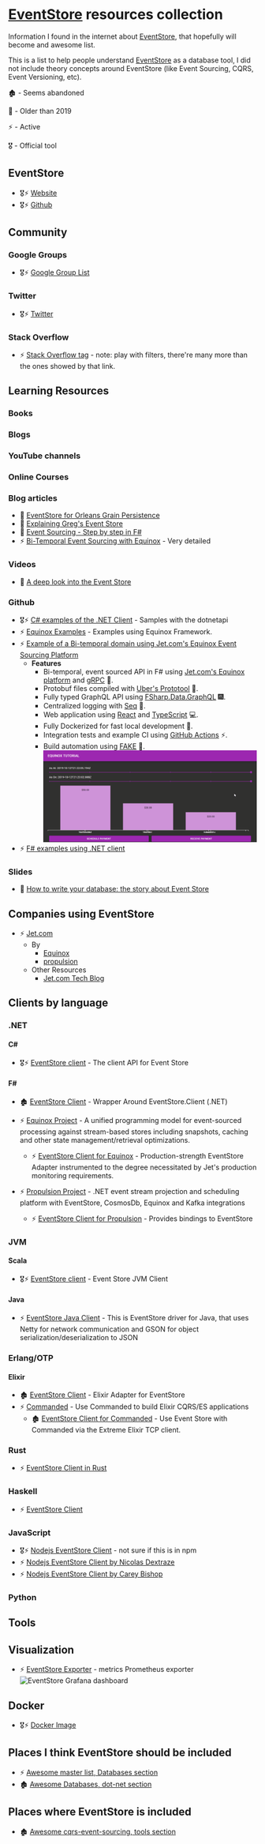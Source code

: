 # [EventStore](http://eventstore.com/) resources collection
Information I found in the internet about [EventStore](http://eventstore.com/), that hopefully will become and awesome list.

This is a list to help people understand [EventStore](http://eventstore.com/) as a database tool, I did not include theory concepts around EventStore (like Event Sourcing, CQRS, Event Versioning, etc).

🏚 - Seems abandoned

🧓 - Older than 2019

⚡️ - Active

🎖 - Official tool

## EventStore
 - 🎖⚡️ [Website](http://eventstore.com/)
 - 🎖⚡️ [Github](https://github.com/EventStore/EventStore)

## Community
### Google Groups
- 🎖⚡️ [Google Group List](https://groups.google.com/forum/#!forum/event-store)
### Twitter
- 🎖⚡️ [Twitter](https://twitter.com/eventstore)
### Stack Overflow
- ⚡️ [Stack Overflow tag](https://stackoverflow.com/questions/tagged/get-event-store) - note: play with filters, there're many more than the ones showed by that link.

## Learning Resources
### Books
### Blogs
### YouTube channels
### Online Courses
### Blog articles
 - 🧓 [EventStore for Orleans Grain Persistence](https://codeopinion.com/eventstore-for-orleans-grain-persistence/)
 - 🧓 [Explaining Greg's Event Store](https://blog.arkency.com/2015/03/explaining-gregs-event-store/)
 - 🧓 [Event Sourcing - Step by step in F#](https://medium.com/@dzoukr/event-sourcing-step-by-step-in-f-be808aa0ca18)
 - ⚡️ [Bi-Temporal Event Sourcing with Equinox](https://andrewcmeier.com/bi-temporal-event-sourcing) - Very detailed
### Videos
- 🧓 [A deep look into the Event Store](https://vimeo.com/53153270)
### Github
- 🎖⚡️ [C# examples of the .NET Client](https://github.com/EventStore/EventStore.Samples.Dotnet) - Samples with the dotnetapi
- ⚡️ [Equinox Examples](https://github.com/jet/equinox/tree/master/samples) - Examples using Equinox Framework.
- ⚡️ [Example of a Bi-temporal domain using Jet.com's Equinox Event Sourcing Platform](https://github.com/ameier38/equinox-tutorial)
  - __Features__
    - Bi-temporal, event sourced API in F# using 
[Jet.com's Equinox platform](https://github.com/jet/equinox) 
and [gRPC](https://grpc.io/) :milky_way:.
    - Protobuf files compiled with 
[Uber's Prototool](https://github.com/uber/prototool) :wrench:.
    - Fully typed GraphQL API using 
[FSharp.Data.GraphQL](https://github.com/fsprojects/FSharp.Data.GraphQL) :fireworks:.
    - Centralized logging with [Seq](https://datalust.co/seq) :scroll:.
    - Web application using [React](https://reactjs.org/) 
and [TypeScript](https://www.typescriptlang.org/) :computer:.
    - Fully Dockerized for fast local development :whale:.
    - Integration tests and example CI using [GitHub Actions](https://github.com/features/actions) :zap:.
    - Build automation using [FAKE](https://github.com/fsharp/FAKE) :hammer:.
    ![Example](https://github.com/ameier38/equinox-tutorial/blob/master/images/time-travel.gif?raw=true)
- ⚡️ [F# examples using .NET client](https://github.com/edgarjrg/EventStore.Samples.FSharp)
### Slides
- 🧓 [How to write your database: the story about Event Store](https://www.slideshare.net/vhaydin/it-weekendukraine2013event-store)
## Companies using EventStore
- ⚡️ [Jet.com](https://jet.com/)
  - By
    - [Equinox](https://github.com/jet/equinox)
    - [propulsion](https://github.com/jet/propulsion)
  - Other Resources
    - [Jet.com Tech Blog](https://medium.com/jettech)

## Clients by language
### .NET
#### C#
- 🎖⚡️ [EventStore client](https://www.nuget.org/packages/EventStore.Client/) - The client API for Event Store
#### F#
- 🏚 [EventStore Client](https://github.com/haf/EventStore.Client.FSharp) - Wrapper Around EventStore.Client (.NET)
- ⚡️ [Equinox Project](https://github.com/jet/equinox) -  A unified programming model for event-sourced processing against stream-based stores including snapshots, caching and other state management/retrieval optimizations.
   - ⚡️ [EventStore Client for Equinox](https://www.nuget.org/packages/Equinox.EventStore) - Production-strength EventStore Adapter instrumented to the degree necessitated by Jet's production monitoring requirements.

- ⚡️ [Propulsion Project](https://github.com/jet/propulsion) - .NET event stream projection and scheduling platform with EventStore, CosmosDb, Equinox and Kafka integrations
  - ⚡️ [EventStore Client for Propulsion](https://www.nuget.org/packages/Propulsion.EventStore/) - Provides bindings to EventStore
### JVM
#### Scala
- 🎖⚡️ [EventStore client](https://github.com/EventStore/EventStore.JVM) - Event Store JVM Client 
#### Java
-  ⚡️ [EventStore Java Client](https://github.com/msemys/esjc) - This is EventStore driver for Java, that uses Netty for network communication and GSON for object serialization/deserialization to JSON

### Erlang/OTP
#### Elixir
- 🏚 [EventStore Client](https://github.com/exponentially/extreme) - Elixir Adapter for EventStore
- ⚡️ [Commanded](https://github.com/commanded/commanded) - Use Commanded to build Elixir CQRS/ES applications
  - 🏚 [EventStore Client for Commanded](https://github.com/commanded/commanded-extreme-adapter) - Use Event Store with Commanded via the Extreme Elixir TCP client.
### Rust
 - ⚡️ [EventStore Client in Rust](https://github.com/YoEight/eventstore-rs)
### Haskell
 - ⚡️ [EventStore Client](https://hackage.haskell.org/package/eventstore)
### JavaScript
 - 🎖⚡ [Nodejs EventStore Client](https://github.com/EventStore/EventStore-Client-NodeJS) - not sure if this is in npm
 - ⚡️ [Nodejs EventStore Client by Nicolas Dextraze](https://github.com/nicdex/node-eventstore-client)
 - ⚡️ [Nodejs EventStore Client by Carey Bishop](https://github.com/x-cubed/event-store-client)
### Python
## Tools
## Visualization
 - ⚡️ [EventStore Exporter](https://github.com/marcinbudny/eventstore_exporter) - metrics Prometheus exporter
 ![EventStore Grafana dashboard](https://github.com/marcinbudny/eventstore_exporter/blob/0.7.0/dashboard.png?raw=true)

## Docker 
 - 🎖⚡️ [Docker Image](https://hub.docker.com/r/eventstore/eventstore)

## Places I think EventStore should be included

- ⚡️ [Awesome master list, Databases section](https://github.com/sindresorhus/awesome/blob/master/readme.md#databases)
- 🏚 [Awesome Databases, dot-net section](https://github.com/numetriclabz/awesome-db#dot-net)

## Places where EventStore is included
- 🏚 [Awesome cqrs-event-sourcing, tools section](https://github.com/leandrocp/awesome-cqrs-event-sourcing#tools)
